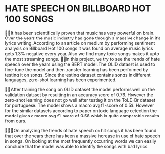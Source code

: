 # HATE SPEECH ON BILLBOARD HOT 100 SONGS

It has been scientifically proven that music has very powerful on brain. Over the years the music industry has gone through a massive change in it’s lyrics writing. According to an article on medium by performing sentiment analysis on Billboard Hot 100 songs it was found on average music lyrics gets 1.3% negative every year. Also we find many toxic songs makes it upto the most streaming songs. In this project, we try to see the trends of hate speech over the years using the BERT model. The OLID dataset is used to fine-tune the model and then transfer learning has been performed by testing it on songs. Since the testing dataset contains songs in different languages, zero-shot learning has been experimented. 


After training the song on OLID dataset the model performs well on the validation dataset by resulting in an accuracy score of 0.76. However the zero-shot learning does not go well after testing it on the ToLD-Br dataset for portuguese. The model shows a macro avg f1-score of 0.59. However for the similar datasets according to paper on toxic language detection the model gives a macro avg f1-score of 0.56 which is quite comparable results from ours. 


On analyzing the trends of hate speech on hit songs it has been found that over the years there has been a massive increase in use of hate speech in songs. On looking at the most frequently occurring words we can easily conclude that the model was able to identify the songs with bad lyrics.


